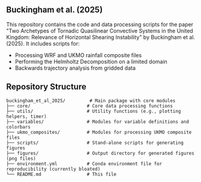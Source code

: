 ## Buckingham et al. (2025)
This repository contains the code and data processing scripts for the paper 
"Two Archetypes of Tornadic Quasilinear Convective Systems in the United Kingdom: 
Relevance of Horizontal Shearing Instability" by Buckingham et al. (2025). 
It includes scripts for:

- Processing WRF and UKMO rainfall composite files
- Performing the Helmholtz Decomposition on a limited domain
- Backwards trajectory analysis from gridded data

## Repository Structure
```plaintext
buckingham_et_al_2025/         # Main package with core modules
├── core/                     # Core data processing functions
├── utils/                    # Utility functions (e.g., plotting helpers, timer)
├── variables/                # Modules for variable definitions and colorbars
├── ukmo_composites/          # Modules for processing UKMO composite files
├── scripts/                  # Stand-alone scripts for generating figures
├── figures/                  # Output directory for generated figures (png files)
├── environment.yml           # Conda environment file for reproducibility (currently bloated)
└── README.md                 # This file
